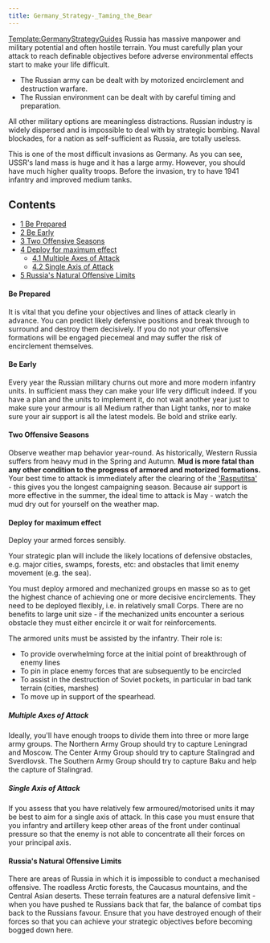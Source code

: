 ```yaml
---
title: Germany_Strategy-_Taming_the_Bear
---
```


[Template:GermanyStrategyGuides](/wiki/index.php?title=Template:GermanyStrategyGuides&action=edit&redlink=1 "Template:GermanyStrategyGuides (page does not exist)") Russia has massive manpower and military potential and often hostile terrain. You must carefully plan your attack to reach definable objectives before adverse environmental effects start to make your life difficult.

- The Russian army can be dealt with by motorized encirclement and destruction warfare.
- The Russian environment can be dealt with by careful timing and preparation.

All other military options are meaningless distractions. Russian industry is widely dispersed and is impossible to deal with by strategic bombing. Naval blockades, for a nation as self-sufficient as Russia, are totally useless.

This is one of the most difficult invasions as Germany. As you can see, USSR's land mass is huge and it has a large army. However, you should have much higher quality troops. Before the invasion, try to have 1941 infantry and improved medium tanks.

## Contents

- [1 Be Prepared](#Be_Prepared)
- [2 Be Early](#Be_Early)
- [3 Two Offensive Seasons](#Two_Offensive_Seasons)
- [4 Deploy for maximum effect](#Deploy_for_maximum_effect)
  - [4.1 Multiple Axes of Attack](#Multiple_Axes_of_Attack)
  - [4.2 Single Axis of Attack](#Single_Axis_of_Attack)
- [5 Russia's Natural Offensive Limits](#Russia.27s_Natural_Offensive_Limits)

#### Be Prepared

It is vital that you define your objectives and lines of attack clearly in advance. You can predict likely defensive positions and break through to surround and destroy them decisively. If you do not your offensive formations will be engaged piecemeal and may suffer the risk of encirclement themselves.

#### Be Early

Every year the Russian military churns out more and more modern infantry units. In sufficient mass they can make your life very difficult indeed. If you have a plan and the units to implement it, do not wait another year just to make sure your armour is all Medium rather than Light tanks, nor to make sure your air support is all the latest models. Be bold and strike early.

#### Two Offensive Seasons

Observe weather map behavior year-round. As historically, Western Russia suffers from heavy mud in the Spring and Autumn. **Mud is more fatal than any other condition to the progress of armored and motorized formations.** Your best time to attack is immediately after the clearing of the ['Rasputitsa'](http://en.wikipedia.org/wiki/Rasputitsa) \- this gives you the longest campaigning season. Because air support is more effective in the summer, the ideal time to attack is May - watch the mud dry out for yourself on the weather map.

#### Deploy for maximum effect

Deploy your armed forces sensibly.

Your strategic plan will include the likely locations of defensive obstacles, e.g. major cities, swamps, forests, etc: and obstacles that limit enemy movement (e.g. the sea).

You must deploy armored and mechanized groups en masse so as to get the highest chance of achieving one or more decisive encirclements. They need to be deployed flexibly, i.e. in relatively small Corps. There are no benefits to large unit size - if the mechanized units encounter a serious obstacle they must either encircle it or wait for reinforcements.

The armored units must be assisted by the infantry. Their role is:

- To provide overwhelming force at the initial point of breakthrough of enemy lines
- To pin in place enemy forces that are subsequently to be encircled
- To assist in the destruction of Soviet pockets, in particular in bad tank terrain (cities, marshes)
- To move up in support of the spearhead.

##### Multiple Axes of Attack

Ideally, you'll have enough troops to divide them into three or more large army groups. The Northern Army Group should try to capture Leningrad and Moscow. The Center Army Group should try to capture Stalingrad and Sverdlovsk. The Southern Army Group should try to capture Baku and help the capture of Stalingrad.

##### Single Axis of Attack

If you assess that you have relatively few armoured/motorised units it may be best to aim for a single axis of attack. In this case you must ensure that you infantry and artillery keep other areas of the front under continual pressure so that the enemy is not able to concentrate all their forces on your principal axis.

#### Russia's Natural Offensive Limits

There are areas of Russia in which it is impossible to conduct a mechanised offensive. The roadless Arctic forests, the Caucasus mountains, and the Central Asian deserts. These terrain features are a natural defensive limit - when you have pushed te Russians back that far, the balance of combat tips back to the Russians favour. Ensure that you have destroyed enough of their forces so that you can achieve your strategic objectives before becoming bogged down here.
